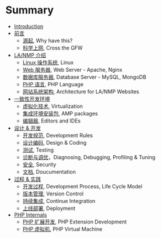 # Summary

* [Introduction](README.md)
* [前言](preface/README.md)
    * [源起](preface/why.md), Why have this?
    * [科学上网](preface/cross-the-gfw.md), Cross the GFW
* [LA/NMP 介绍](1-lanmp/README.md)
    * [Linux 操作系统](1-lanmp/operating-system.md), Linux
    * [Web 服务器](1-lanmp/webserver.md), Web Server - Apache, Nginx
    * [数据库服务器](1-lanmp/dbserver.md), Database Server - MySQL, MongoDB
    * [PHP 语言](1-lanmp/php.md), PHP Language
    * [网站系统架构](1-lanmp/website-architecture.md), Architecture for LA/NMP Websites
* [一致性开发环境](2-development-environment/README.md)
    * [虚拟化技术](2-development-environment/virtualization.md), Virtualization
    * [集成环境安装包](2-development-environment/amp-packages.md), AMP packages
    * [编辑器](2-development-environment/editors.md), Editors and IDEs
* [设计 & 开发](3-development/README.md)
    * [开发规范](3-development/rules.md), Development Rules
    * [设计编码](3-development/coding.md), Design & Coding
    * [测试](3-development/testing.md), Testing
    * [诊断与调优](3-development/debugging.md)，Diagnosing, Debugging, Profiling & Tuning
    * [安全](3-development/security.md), Security
    * [文档](3-development/documentation.md), Doucumentation
* [过程 & 实践](4-development-process/README.md)
    * [开发过程](4-development-process/life-cycle-model.md), Development Process, Life Cycle Model
    * [版本管理](4-development-process/version-control.md), Version Control
    * [持续集成](4-development-process/ci.md), Continue Integration
    * [上线部署](4-development-process/deployment.md), Deployment
* [PHP Internals](5-php-internals/README.md)
    * [PHP 扩展开发](5-php-internals/php-extension.md), PHP Extension Development
    * [PHP 虚拟机](5-php-internals/php-vm.md), PHP Virtual Machine

